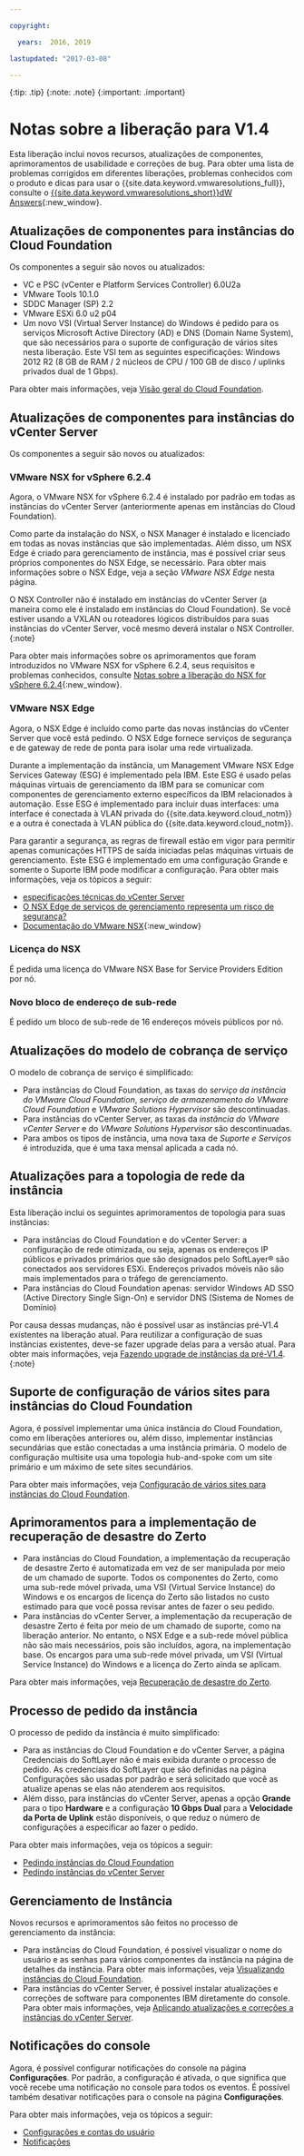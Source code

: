 ```yaml
---

copyright:

  years:  2016, 2019

lastupdated: "2017-03-08"

---
```


{:tip: .tip}
{:note: .note}
{:important: .important}

# Notas sobre a liberação para V1.4

Esta liberação inclui novos recursos, atualizações de componentes, aprimoramentos de usabilidade e correções de bug. Para obter uma lista de problemas corrigidos em diferentes liberações, problemas conhecidos com o produto e dicas para usar o {{site.data.keyword.vmwaresolutions_full}}, consulte o [{{site.data.keyword.vmwaresolutions_short}}dW Answers](https://developer.ibm.com/answers/topics/cloudvmw/){:new_window}.

## Atualizações de componentes para instâncias do Cloud Foundation

Os componentes a seguir são novos ou atualizados:

* VC e PSC (vCenter e Platform Services Controller) 6.0U2a
* VMware Tools 10.1.0
* SDDC Manager (SP) 2.2
* VMware ESXi 6.0 u2 p04
* Um novo VSI (Virtual Server Instance) do Windows é pedido para os serviços Microsoft Active Directory (AD) e DNS (Domain Name System), que são necessários para o suporte de configuração de vários sites nesta liberação. Este VSI tem as seguintes especificações: Windows 2012 R2 (8 GB de RAM / 2 núcleos de CPU / 100 GB de disco / uplinks privados dual de 1 Gbps).

Para obter mais informações, veja [Visão geral do Cloud Foundation](/docs/services/vmwaresolutions/sddc/sd_cloudfoundationoverview.html).

## Atualizações de componentes para instâncias do vCenter Server

Os componentes a seguir são novos ou atualizados:

### VMware NSX for vSphere 6.2.4

Agora, o VMware NSX for vSphere 6.2.4 é instalado por padrão em todas as instâncias do vCenter Server (anteriormente apenas em instâncias do Cloud Foundation).

Como parte da instalação do NSX, o NSX Manager é instalado e licenciado em todas as novas instâncias que são implementadas. Além disso, um NSX Edge é criado para gerenciamento de instância, mas é possível criar seus próprios componentes do NSX Edge, se necessário. Para obter mais informações sobre o NSX Edge, veja a seção _VMware NSX Edge_ nesta página.

O NSX Controller não é instalado em instâncias do vCenter Server (a maneira como ele é instalado em instâncias do Cloud Foundation). Se você estiver usando a VXLAN ou roteadores lógicos distribuídos para suas instâncias do vCenter Server, você mesmo deverá instalar o NSX Controller.
{:note}

Para obter mais informações sobre os aprimoramentos que foram introduzidos no VMware NSX for vSphere 6.2.4, seus requisitos e problemas conhecidos, consulte [Notas sobre a liberação do NSX for vSphere 6.2.4](http://pubs.vmware.com/Release_Notes/en/nsx/6.2.4/releasenotes_nsx_vsphere_624.html){:new_window}.

### VMware NSX Edge

Agora, o NSX Edge é incluído como parte das novas instâncias do vCenter Server que você está pedindo. O NSX Edge fornece serviços de segurança e de gateway de rede de ponta para isolar uma rede virtualizada.

Durante a implementação da instância, um Management VMware NSX Edge Services Gateway (ESG) é implementado pela IBM. Este ESG é usado pelas máquinas virtuais de gerenciamento da IBM para se comunicar com componentes de gerenciamento externo específicos da IBM relacionados à automação. Esse ESG é implementado para incluir duas interfaces: uma interface é conectada à VLAN privada do {{site.data.keyword.cloud_notm}} e a outra é conectada à VLAN pública do {{site.data.keyword.cloud_notm}}.

Para garantir a segurança, as regras de firewall estão em vigor para permitir apenas comunicações HTTPS de saída iniciadas pelas máquinas virtuais de gerenciamento. Este ESG é implementado em uma configuração Grande e somente o Suporte IBM pode modificar a configuração. Para obter mais informações, veja os tópicos a seguir:

* [especificações técnicas do vCenter Server](/docs/services/vmwaresolutions/vcenter/vc_vcenterserveroverview.html)
* [O NSX Edge de serviços de gerenciamento representa um risco de segurança?](/docs/services/vmwaresolutions/vmonic/faq.html#does-the-management-services-nsx-edge-pose-a-security-risk-)
* [Documentação do VMware NSX](https://pubs.vmware.com/NSX-6/index.jsp?topic=%2Fcom.vmware.nsx.admin.doc%2FGUID-3F96DECE-33FB-43EE-88D7-124A730830A4.html){:new_window}

### Licença do NSX

É pedida uma licença do VMware NSX Base for Service Providers Edition por nó.

### Novo bloco de endereço de sub-rede

É pedido um bloco de sub-rede de 16 endereços móveis públicos por nó.

## Atualizações do modelo de cobrança de serviço

O modelo de cobrança de serviço é simplificado:

* Para instâncias do Cloud Foundation, as taxas do _serviço da instância do VMware Cloud Foundation_, _serviço de armazenamento do VMware Cloud Foundation_ e
   _VMware Solutions Hypervisor_ são descontinuadas.
* Para instâncias do vCenter Server, as taxas da _instância do VMware vCenter Server_ e do _VMware Solutions Hypervisor_ são descontinuadas.
* Para ambos os tipos de instância, uma nova taxa de _Suporte e Serviços_ é introduzida, que é uma taxa mensal aplicada a cada nó.

## Atualizações para a topologia de rede da instância

Esta liberação inclui os seguintes aprimoramentos de topologia para suas instâncias:

* Para instâncias do Cloud Foundation e do vCenter Server: a configuração de rede otimizada, ou seja, apenas os endereços IP públicos e privados primários que são designados pelo SoftLayer® são conectados aos servidores ESXi. Endereços privados móveis não são mais implementados para o tráfego de gerenciamento.
* Para instâncias do Cloud Foundation apenas: servidor Windows AD SSO (Active Directory Single Sign-On) e servidor DNS (Sistema de Nomes de Domínio)

Por causa dessas mudanças, não é possível usar as instâncias pré-V1.4 existentes na liberação atual. Para reutilizar a configuração de suas instâncias existentes, deve-se fazer upgrade delas para a versão atual. Para obter mais informações, veja [Fazendo upgrade de instâncias da pré-V1.4](/docs/services/vmwaresolutions/vmonic/movinginstances.html).
{:note}

## Suporte de configuração de vários sites para instâncias do Cloud Foundation

Agora, é possível implementar uma única instância do Cloud Foundation, como em liberações anteriores ou, além disso, implementar instâncias secundárias que estão conectadas a uma instância primária. O modelo de configuração multisite usa uma topologia hub-and-spoke com um site primário e um máximo de sete sites secundários.

Para obter mais informações, veja [Configuração de vários sites para instâncias do Cloud Foundation](/docs/services/vmwaresolutions/sddc/sd_multisite.html).

## Aprimoramentos para a implementação de recuperação de desastre do Zerto

* Para instâncias do Cloud Foundation, a implementação da recuperação de desastre Zerto é automatizada em vez de ser manipulada por meio de um chamado de suporte. Todos os componentes do Zerto, como uma sub-rede móvel privada, uma VSI (Virtual Service Instance) do Windows e os encargos de licença do Zerto são listados no custo estimado para que você possa revisar antes de fazer o seu pedido.
* Para instâncias do vCenter Server, a implementação da recuperação de desastre Zerto é feita por meio de um chamado de suporte, como na liberação anterior. No entanto, o NSX Edge e a sub-rede móvel pública não são mais necessários, pois são incluídos, agora, na implementação base. Os encargos para uma sub-rede móvel privada, um VSI (Virtual Service Instance) do Windows e a licença do Zerto ainda se aplicam.

Para obter mais informações, veja [Recuperação de desastre do Zerto](/docs/services/vmwaresolutions/services/addingzertodr.html).

## Processo de pedido da instância

O processo de pedido da instância é muito simplificado:

* Para as instâncias do Cloud Foundation e do vCenter Server, a página Credenciais do SoftLayer não é mais exibida durante o processo de pedido. As credenciais do SoftLayer que são definidas na página Configurações são usadas por padrão e será solicitado que você as atualize apenas se elas não atenderem aos requisitos.
* Além disso, para instâncias do vCenter Server, apenas a opção **Grande** para o tipo **Hardware** e a configuração **10 Gbps Dual** para a **Velocidade da Porta de Uplink** estão disponíveis, o que reduz o número de configurações a especificar ao fazer o pedido.

Para obter mais informações, veja os tópicos a seguir:

* [Pedindo instâncias do Cloud Foundation](/docs/services/vmwaresolutions/sddc/sd_orderinginstance.html)
* [Pedindo instâncias do vCenter Server](/docs/services/vmwaresolutions/vcenter/vc_orderinginstance.html)

## Gerenciamento de Instância

Novos recursos e aprimoramentos são feitos no processo de gerenciamento da instância:

* Para instâncias do Cloud Foundation, é possível visualizar o nome do usuário e as senhas para vários componentes da instância na página de detalhes da instância. Para obter mais informações, veja [Visualizando instâncias do Cloud Foundation](/docs/services/vmwaresolutions/sddc/sd_viewinginstances.html).
* Para instâncias do vCenter Server, é possível instalar atualizações e correções de software para componentes IBM diretamente do console. Para obter mais informações, veja [Aplicando atualizações e correções a instâncias do vCenter Server](/docs/services/vmwaresolutions/vcenter/vc_applyingupdates.html).

## Notificações do console

Agora, é possível configurar notificações do console na página **Configurações**. Por padrão, a configuração é ativada, o que significa que você recebe uma notificação no console para todos os eventos. É possível também desativar notificações para o console na página **Configurações**.

Para obter mais informações, veja os tópicos a seguir:

* [Configurações e contas do usuário](/docs/services/vmwaresolutions/vmonic/useraccount.html)
* [Notificações](/docs/services/vmwaresolutions/vmonic/notifications.html)
